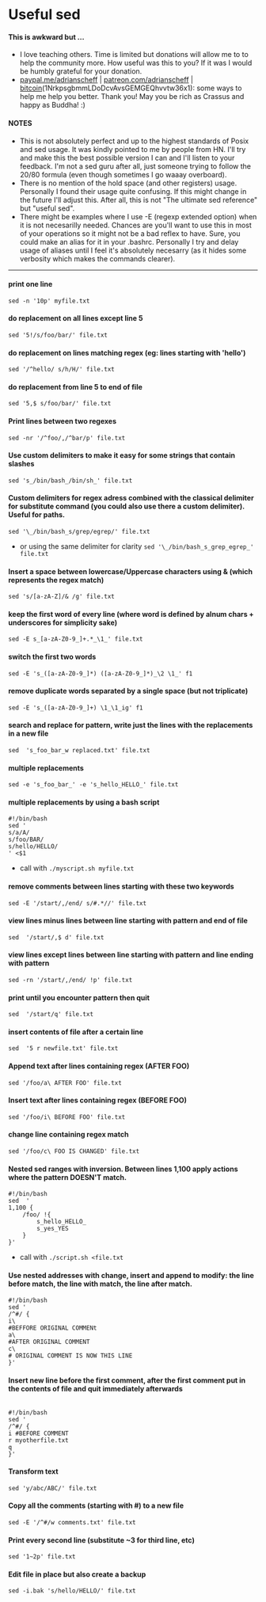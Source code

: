 # Useful sed

#### This is awkward but ...
* I love teaching others. Time is limited but donations will allow me to to help the community more. How useful was this to you? If it was I would be humbly grateful for your donation. 
* [paypal.me/adrianscheff](https://www.paypal.com/paypalme/adrianscheff) |  [patreon.com/adrianscheff](https://www.patreon.com/adrianscheff) | [bitcoin](bitcoin:1NrkpsgbmmLDoDcvAvsGEMGEQhvvtw36x1?amount=0.001&message=public%20donation&time=1636716218)(1NrkpsgbmmLDoDcvAvsGEMGEQhvvtw36x1): some ways to help me help you better. Thank you! May you be rich as Crassus and happy as Buddha! :) 





#### NOTES
* This is not absolutely perfect and up to the highest standards of Posix and sed usage. It was kindly pointed to me by people from HN. I'll try and make this the best possible version I can and I'll listen to your feedback. I'm not a sed guru after all, just someone trying to follow the 20/80 formula (even though sometimes I go waaay overboard). 
* There is no mention of the hold space (and other registers) usage. Personally I found their usage quite confusing. If this might change in the future I'll adjust this. After all, this is not "The ultimate sed reference" but "useful sed".
* There might be examples where I use -E (regexp extended option) when it is not necesarilly needed. Chances are you'll want to use this in most of your operations so it might not be a bad reflex to have. Sure, you could make an alias for it in your .bashrc. Personally I try and delay usage of aliases until I feel it's absolutely necesarry (as it hides some verbosity which makes the commands clearer).


-----


#### print one line
`sed -n '10p' myfile.txt` 

#### do replacement on all lines except line 5
`sed '5!/s/foo/bar/' file.txt`

#### do replacement on lines matching regex (eg: lines starting with 'hello')
`sed '/^hello/ s/h/H/' file.txt ` 



#### do replacement from line 5 to end of file
`sed '5,$ s/foo/bar/' file.txt `

#### Print lines between two regexes
`sed -nr '/^foo/,/^bar/p' file.txt`

#### Use custom delimiters to make it easy for some strings that contain slashes
`sed 's_/bin/bash_/bin/sh_' file.txt ` 

#### Custom delimiters for regex adress combined with the classical delimiter for substitute command (you could also use there a custom delimiter). Useful for paths.
`sed '\_/bin/bash_s/grep/egrep/' file.txt`
* or using the same delimiter for clarity `sed '\_/bin/bash_s_grep_egrep_' file.txt`

#### Insert a space between lowercase/Uppercase characters using & (which represents the regex match)
`sed 's/[a-zA-Z]/& /g' file.txt `

#### keep the first word of every line (where word is defined by alnum chars + underscores for simplicity sake)
`sed -E s_[a-zA-Z0-9_]+.*_\1_' file.txt `


#### switch the first two words 
`sed -E 's_([a-zA-Z0-9_]*) ([a-zA-Z0-9_]*)_\2 \1_' f1`


#### remove duplicate words separated by a single space (but not triplicate)
`sed -E 's_([a-zA-Z0-9_]+) \1_\1_ig' f1`

#### search and replace for pattern, write just the lines with the replacements in a new file
`sed  's_foo_bar_w replaced.txt' file.txt  `

#### multiple replacements
`sed -e 's_foo_bar_' -e 's_hello_HELLO_' file.txt `

#### multiple replacements by using a bash script
```
#!/bin/bash
sed '
s/a/A/
s/foo/BAR/
s/hello/HELLO/
' <$1
```
* call with  `./myscript.sh myfile.txt`


#### remove comments between lines starting with these two keywords
`sed -E '/start/,/end/ s/#.*//' file.txt `

#### view lines minus lines between line starting with pattern and end of file 
`sed  '/start/,$ d' file.txt `

#### view lines except lines between line starting with pattern and line ending with pattern
`sed -rn '/start/,/end/ !p' file.txt `

#### print until you encounter pattern then quit
`sed  '/start/q' file.txt `

#### insert contents of file after a certain line
`sed  '5 r newfile.txt' file.txt `

#### Append text after lines containing regex (AFTER FOO)
`sed '/foo/a\ AFTER FOO' file.txt `

#### Insert text after lines containing regex (BEFORE FOO)
`sed '/foo/i\ BEFORE FOO' file.txt `

#### change line containing regex match
`sed '/foo/c\ FOO IS CHANGED' file.txt `

#### Nested sed ranges with inversion. Between lines 1,100 apply actions where the pattern DOESN'T match.
```
#!/bin/bash
sed  '
1,100 {
	/foo/ !{
		s_hello_HELLO_
		s_yes_YES
	}
}'
```
* call with `./script.sh <file.txt `


#### Use nested addresses with change, insert and append to modify: the line before match, the line with match, the line after match.
```
#!/bin/bash
sed '
/^#/ {
i\
#BEFFORE ORIGINAL COMMENt
a\
#AFTER ORIGINAL COMMENT
c\
# ORIGINAL COMMENT IS NOW THIS LINE
}'

```

#### Insert new line before the first comment, after the first comment put in the contents of file and quit immediately afterwards
```

#!/bin/bash
sed '
/^#/ {
i #BEFORE COMMENT
r myotherfile.txt
q
}'
```

#### Transform text 
`sed 'y/abc/ABC/' file.txt `


#### Copy all the comments (starting with #) to a new file
`sed -E '/^#/w comments.txt' file.txt `

#### Print every second line (substitute ~3 for third line, etc)
`sed '1~2p' file.txt `

#### Edit file in place but also create a backup
`sed -i.bak 's/hello/HELLO/' file.txt `


####
